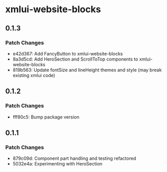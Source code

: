 # xmlui-website-blocks

## 0.1.3

### Patch Changes

- e42d367: Add FancyButton to xmlui-website-blocks
- 8a3d5cd: Add HeroSection and ScrollToTop components to xmlui-website-blocks
- 819b563: Update fontSize and lineHeight themes and style (may break existing xmlui code)

## 0.1.2

### Patch Changes

- fff80c5: Bump package version

## 0.1.1

### Patch Changes

- 879c09d: Component part handling and testing refactored
- 5032e4a: Experimenting with HeroSection
